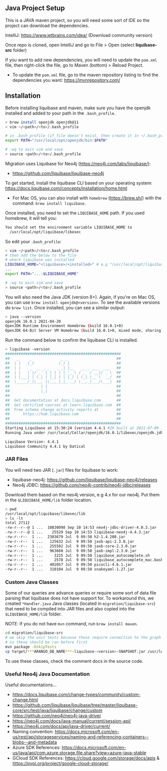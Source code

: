 ## Java Project Setup

This is a JAVA maven project, so you will need some sort of IDE so the project can download the
dependencies.

IntelliJ: https://www.jetbrains.com/idea/ (Download community version)

Once repo is cloned, open IntelliJ and go to File > Open (select **liquibase-src** folder)

If you want to add new dependencies, you will need to update the `pom.xml` file, then right-click
the file, go to Maven (bottom) > Reload Project.

-   To update the `pom.xml` file, go to the maven repository listing to find the dependencies you
    want: https://mvnrepository.com/

## Installation

Before installing liquibase and maven, make sure you have the openjdk installed and added to your
path in the `.bash_profile`.

```bash
> brew install openjdk openjdk@11
> vim ~/<path>/<to>/.bash_profile

# in .bash_profile (if file doesn't exist, then create it in ~/.bash_profile)
export PATH="/usr/local/opt/openjdk/bin:$PATH"

# :wq to exit vim and save
> source <path>/<to>/.bash_profile
```

Migration uses Liquibase for Neo4j (https://neo4j.com/labs/liquibase/):

-   https://github.com/liquibase/liquibase-neo4j

To get started, install the liquibase CLI based on your operating
system: https://docs.liquibase.com/concepts/installation/home.html

-   For Mac OS, you can also install with `homebrew` (https://brew.sh/) with the
    command: `brew install liquibase`.

Once installed, you need to set the `LIQUIBASE_HOME` path. If you used homebrew, it will tell you:

```bash
You should set the environment variable LIQUIBASE_HOME to
  /usr/local/opt/liquibase/libexec
```

So edit your `.bash_profile`:

```bash
> vim ~/<path>/<to>/.bash_profile
# then add the below to the file
# where liquibase was installed
LIQUIBASE_HOME="<liquibase>/<installed>" # e.g "/usr/local/opt/liquibase/libexec"
...
export PATH="...:$LIQUIBASE_HOME"

# :wq to exit vim and save
> source <path>/<to>/.bash_profile
```

You will also need the Java JDK (version 8+). Again, if you're on Mac OS, you can
use `brew install openjdk@<version>`. To see the available versions do `brew list`. Once installed,
you can see a similar output:

```bash
> java --version
openjdk 16.0.1 2021-04-20
OpenJDK Runtime Environment Homebrew (build 16.0.1+0)
OpenJDK 64-Bit Server VM Homebrew (build 16.0.1+0, mixed mode, sharing)
```

Run the command below to confirm the liquibase CLI is installed.

```bash
> liquibase -version
####################################################
##   _     _             _ _                      ##
##  | |   (_)           (_) |                     ##
##  | |    _  __ _ _   _ _| |__   __ _ ___  ___   ##
##  | |   | |/ _` | | | | | '_ \ / _` / __|/ _ \  ##
##  | |___| | (_| | |_| | | |_) | (_| \__ \  __/  ##
##  \_____/_|\__, |\__,_|_|_.__/ \__,_|___/\___|  ##
##              | |                               ##
##              |_|                               ##
##                                                ##
##  Get documentation at docs.liquibase.com       ##
##  Get certified courses at learn.liquibase.com  ##
##  Free schema change activity reports at        ##
##      https://hub.liquibase.com                 ##
##                                                ##
####################################################
Starting Liquibase at 15:30:24 (version 4.4.1 #29 built at 2021-07-09 16:46+0000)
Running Java under /usr/local/Cellar/openjdk/16.0.1/libexec/openjdk.jdk/Contents/Home (Version 16.0.1)

Liquibase Version: 4.4.1
Liquibase Community 4.4.1 by Datical
```

### JAR Files

You will need two JAR (`.jar`) files for liquibase to work:

-   liquibase-neo4j: https://github.com/liquibase/liquibase-neo4j/releases
-   Neo4j JDBC: https://github.com/neo4j-contrib/neo4j-jdbc/releases

Download them based on the neo4j version, e.g 4.x for our neo4j. Put them in
the `$LIQUIBASE_HOME/lib` folder location.

```bash
> pwd
/usr/local/opt/liquibase/libexec/lib
> ls -lt
total 27112
-rw-r--r--@ 1 ...  10830098 Sep 10 14:53 neo4j-jdbc-driver-4.0.3.jar
-rw-r--r--@ 1 ...    25529 Sep 10 14:53 liquibase-neo4j-4.4.3.jar
-rw-r--r--  1 ...  2303679 Jul  9 09:50 h2-1.4.200.jar
-rw-r--r--  1 ...   125632 Jul  9 09:50 jaxb-api-2.3.0.jar
-rw-r--r--  1 ...   255502 Jul  9 09:50 jaxb-core-2.3.0.jar
-rw-r--r--  1 ...   963660 Jul  9 09:50 jaxb-impl-2.3.0.jar
-rw-r--r--  1 ...     3225 Jul  9 09:50 liquibase_autocomplete.sh
-rw-r--r--  1 ...     2578 Jul  9 09:50 liquibase_autocomplete_mac.bash
-rw-r--r--  1 ...   402057 Jul  9 09:50 picocli-4.6.1.jar
-rw-r--r--  1 ...   310104 Jul  9 09:50 snakeyaml-1.27.jar
```

### Custom Java Classes

Some of our queries are advance queries or require some sort of data file parsing that liquibase
does not have support for. To workaround this, we created `*Handler.java` Java classes (located
in `migration/liquibase-src`) that need to be compiled into JAR files and also copied into
the `$LIQUIBASE_HOME/lib` folder.

NOTE: If you do not have `mvn` command, run `brew install maven`.

```bash
cd migration/liquibase-src
# we skip the unit tests because those require connection to the graph
# so these should be ran before first
mvn package -DskipTests
cp target/***ARANGO_DB_NAME***-liquibase-<version>-SNAPSHOT.jar /usr/local/opt/liquibase/libexec/lib/
```

To use these classes, check the comment docs in the source code.

### Useful Neo4j Java Documentation

Useful documentations...

-   https://docs.liquibase.com/change-types/community/custom-change.html
-   https://github.com/liquibase/liquibase/tree/master/liquibase-core/src/test/java/liquibase/change/custom
-   https://github.com/neo4j/neo4j-java-driver
-   https://neo4j.com/docs/java-manual/current/session-api/
-   https://neo4j.com/docs/api/java-driver/current/
-   Naming
    convention: https://docs.microsoft.com/en-us/rest/api/storageservices/naming-and-referencing-containers--blobs--and-metadata
-   Azure SDK
    References: https://docs.microsoft.com/en-us/java/api/com.azure.storage.file.share?view=azure-java-stable
-   GCloud SDK
    References: https://cloud.google.com/storage/docs/apis & https://pypi.org/project/google-cloud-storage/
